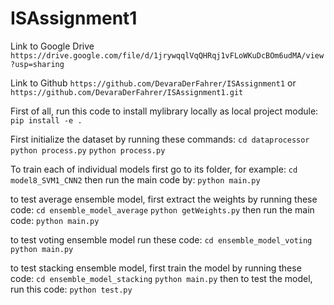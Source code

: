 # ISAssignment1

Link to Google Drive
`https://drive.google.com/file/d/1jrywqqlVqQHRqj1vFLoWKuDcBOm6udMA/view?usp=sharing`

Link to Github
`https://github.com/DevaraDerFahrer/ISAssignment1`
 or
`https://github.com/DevaraDerFahrer/ISAssignment1.git`

First of all, run this code to install mylibrary locally as local project module:
`pip install -e .`

First initialize the dataset by running these commands:
`cd dataprocessor`
`python process.py`
`python process.py`

To train each of individual models first go to its folder, for example:
`cd model8_SVM1_CNN2`
then run the main code by:
`python main.py`

to test average ensemble model, first extract the weights by running these code:
`cd ensemble_model_average`
`python getWeights.py`
then run the main code:
`python main.py`

to test voting ensemble model run these code:
`cd ensemble_model_voting`
`python main.py`

to test stacking ensemble model, first train the model by running these code:
`cd ensemble_model_stacking`
`python main.py`
then to test the model, run this code:
`python test.py`